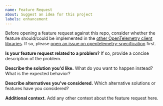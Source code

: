 ```yaml
---
name: Feature Request
about: Suggest an idea for this project
labels: enhancement
---
```


Before opening a feature request against this repo, consider whether the feature should/could be implemented in the [other OpenTelemetry client libraries](https://github.com/open-telemetry/). If so, please [open an issue on opentelemetry-specification](https://github.com/open-telemetry/opentelemetry-specification/issues/new) first.

**Is your feature request related to a problem?**
If so, provide a concise description of the problem.

**Describe the solution you'd like.**
What do you want to happen instead? What is the expected behavior?

**Describe alternatives you've considered.**
Which alternative solutions or features have you considered?

**Additional context.**
Add any other context about the feature request here.
